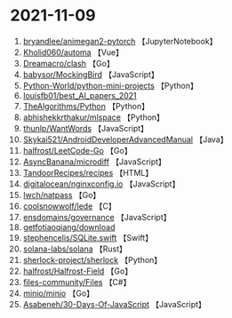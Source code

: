 # 2021-11-09

1. [bryandlee/animegan2-pytorch](https://github.com/bryandlee/animegan2-pytorch) 【JupyterNotebook】
2. [Kholid060/automa](https://github.com/Kholid060/automa) 【Vue】
3. [Dreamacro/clash](https://github.com/Dreamacro/clash) 【Go】
4. [babysor/MockingBird](https://github.com/babysor/MockingBird) 【JavaScript】
5. [Python-World/python-mini-projects](https://github.com/Python-World/python-mini-projects) 【Python】
6. [louisfb01/best_AI_papers_2021](https://github.com/louisfb01/best_AI_papers_2021) 
7. [TheAlgorithms/Python](https://github.com/TheAlgorithms/Python) 【Python】
8. [abhishekkrthakur/mlspace](https://github.com/abhishekkrthakur/mlspace) 【Python】
9. [thunlp/WantWords](https://github.com/thunlp/WantWords) 【JavaScript】
10. [Skykai521/AndroidDeveloperAdvancedManual](https://github.com/Skykai521/AndroidDeveloperAdvancedManual) 【Java】
11. [halfrost/LeetCode-Go](https://github.com/halfrost/LeetCode-Go) 【Go】
12. [AsyncBanana/microdiff](https://github.com/AsyncBanana/microdiff) 【JavaScript】
13. [TandoorRecipes/recipes](https://github.com/TandoorRecipes/recipes) 【HTML】
14. [digitalocean/nginxconfig.io](https://github.com/digitalocean/nginxconfig.io) 【JavaScript】
15. [lwch/natpass](https://github.com/lwch/natpass) 【Go】
16. [coolsnowwolf/lede](https://github.com/coolsnowwolf/lede) 【C】
17. [ensdomains/governance](https://github.com/ensdomains/governance) 【JavaScript】
18. [getfotiaoqiang/download](https://github.com/getfotiaoqiang/download) 
19. [stephencelis/SQLite.swift](https://github.com/stephencelis/SQLite.swift) 【Swift】
20. [solana-labs/solana](https://github.com/solana-labs/solana) 【Rust】
21. [sherlock-project/sherlock](https://github.com/sherlock-project/sherlock) 【Python】
22. [halfrost/Halfrost-Field](https://github.com/halfrost/Halfrost-Field) 【Go】
23. [files-community/Files](https://github.com/files-community/Files) 【C#】
24. [minio/minio](https://github.com/minio/minio) 【Go】
25. [Asabeneh/30-Days-Of-JavaScript](https://github.com/Asabeneh/30-Days-Of-JavaScript) 【JavaScript】
